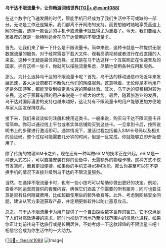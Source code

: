**乌干达不限流量卡，让你畅游网络世界[[TG💪+ @esim1088](https://t.me/s/esim1088)]**

在这个数字化飞速发展的时代，智能手机已经成为了我们生活中不可或缺的一部分。无论是工作还是娱乐，我们都离不开网络的支持。而要想随时随地享受高速上网的乐趣，选择一款合适的手机卡或流量卡就显得尤为重要了。今天，我们要给大家推荐的就是一款特别适合在乌干达使用的不限流量卡。

首先，让我们来了解一下什么是不限流量卡。简单来说，这种卡就是一种提供无限数据流量的服务。对于经常需要下载大文件、观看高清视频或者进行在线直播的人来说，这种卡无疑是最佳的选择。尤其是在乌干达这样一个互联网正在快速普及的国家，拥有这样一张卡，你就可以摆脱流量焦虑，尽情地使用各种应用和服务。

那么，为什么选择乌干达的不限流量卡呢？首先，乌干达的移动通信市场近年来发展迅速，各大运营商都在不断优化他们的网络服务。这意味着，无论你是本地用户还是外国游客，都能享受到稳定且快速的网络体验。其次，乌干达的资费相对较为亲民，这对于预算有限的用户来说是一个极大的优势。最后，随着旅游业的发展，乌干达对国际漫游的支持也越来越好，这让持有不限流量卡的用户能够更加方便地与家人朋友保持联系。

接下来，我们来谈谈如何注册和使用这类卡。一般来说，购买乌干达不限流量卡非常简单。你可以通过线上平台或者实体店铺购买到这些卡。一旦拿到卡后，按照说明书上的步骤进行激活即可。通常情况下，激活过程包括输入SIM卡号码以及相关的验证码。整个过程可能需要几分钟的时间，但是一旦完成，你就能够立即开始使用了。

除了传统的物理SIM卡之外，现在还有一种叫做eSIM的技术正在兴起。eSIM是一种嵌入式芯片，可以直接安装在你的设备中，无需额外的物理卡槽。这种方式不仅节省空间，而且更加便捷。如果你的手机支持eSIM功能，那么你甚至可以在不更换手机的情况下直接升级到乌干达的不限流量服务。

当然，在选择不限流量卡时，也有一些小技巧可以帮助你做出更好的决定。例如，查看不同运营商提供的套餐内容，确保它们涵盖了你需要的所有服务；同时也要注意是否有任何隐藏费用，比如超额使用后的额外收费等。此外，考虑到网络安全问题，建议从官方渠道获取产品，并定期更新软件以防止恶意攻击。

总之，乌干达不限流量卡为用户提供了一个自由探索数字世界的窗口。它不仅满足了人们对高效连接的需求，同时也推动了当地乃至全球范围内的信息化进程。如果你正计划前往乌干达旅行或是长期居住，不妨考虑一下这款超值的不限流量卡吧！相信它会成为你生活中的一大助力。

[[TG💪+ @esim1088](https://t.me/s/esim1088) ![Image](https://i.postimg.cc/4NQfJmqS/Snipaste-2025-05-13-00-14-12.png)]